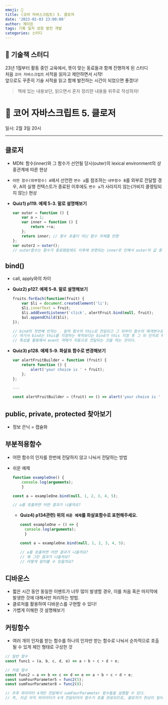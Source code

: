 ```yaml
---
emoji: 🏀
title: (코어 자바스크립트) 5. 클로저
date: '2023-02-03 23:00:00'
author: 제이든
tags: 기록 일지 성장 발전 개발
categories: 스터디
---
```


## 🏀 기술책 스터디

23년 1월부터 활동 중인 교육에서, 뜻이 맞는 동료들과 함께 진행하게 된 스터디<br/>
처음 `코어 자바스크립트` 서적을 읽자고 제안하면서 시작!<br/>
앞으로도 꾸준히 기술 서적을 읽고 함께 발전하는 시간이 되었으면 좋겠다!

> 책에 있는 내용보단, 읽으면서 혼자 정리한 내용들 위주로 작성하자!

# 🏅 코어 자바스크립트 5. 클로저

일시: 2월 3일 20시

---

## 클로저

- MDN: 함수(inner)와 그 함수가 선언될 당시(outer)의 lexical environment의 상홍관계에 따른 현상
- `어떤 함수(외부함수) A`에서 선언한 `변수 a`를 참조하는 `내부함수 B`를 외부로 전달할 경우, A의 실행 컨텍스트가 종료된 이후에도 `변수 a`가 사라지지 않는(가비지 콜렝팅되지 않는) 현상
- **Quiz1) p119. 예제 5-3. 말로 설명해보기**

    ```jsx
    var outer = function () {
    	var a = 1;
    	var inner = function () {
    		return ++a;
    	};
    	return inner; // 함수 호출이 아닌 함수 자체를 반환
    };
    var outer2 = outer(); 
    // outer함수는 함수가 종료됐음에도 이후에 반환되는 inner로 인해서 outer의 값 중 하나인 a가 계속 참조됨
    ```


## bind()

- call, apply와의 차이
- **Quiz2) p127. 예제 5-8. 말로 설명해보기**

    ```jsx
    fruits.forEach(function(fruit) {
    	var $li = document.createElement('li');
    	$li.innerText = fruit;
    	$li.addEventListener('click', alertFruit.bind(null, fruit);
    	$ul.appendChild($li);
    });
    
    // bind의 첫번째 인자는 . 앞의 함수의 this로 전달되고 그 뒤부터 함수의 매개변수로 전달된다.
    // 여기서 bind는 this를 지정하는 목적보다는 bind가 this 지정 후 그 뒤 인자로 특정 매개변수를 미리 전달해줄 수 있다는
    // 특성을 활용해서 event 객체가 자동으로 전달되는 것을 막는 것이다.
    ```

- **Quiz3) p128. 예제 5-9. 화살표 함수로 변경해보기**

    ```jsx
    var alertFruitBuilder = function (fruit) {
    	return function () {
    		alert('your choice is ' + fruit);
    	};
    };
    
    ---
    
    const alertFruitBuilder = (fruit) => () => alert('your choice is ' + fruit);
    ```


## public, private, protected 찾아보기

- 정보 은닉 = 캡슐화

## 부분적용함수

- 어떤 함수의 인자를 한번에 전달하지 않고 나눠서 전달하는 방법
- 쉬운 예제

    ```jsx
    function exampleOne() {
    	console.log(arguments);
    	}
    
    const a = exampleOne.bind(null, 1, 2, 3, 4, 5);
    
    // a를 호출하면 어떤 결과가 나올까요?
    ```

  - **Quiz4) p134관련) 위의 `쉬운 예제`를 화살표함수로 표현해주세요.**

      ```jsx
      const exampleOne = () => {
        console.log(arguments);
        }
      
      const a = exampleOne.bind(null, 1, 2, 3, 4, 5);
      
      // a를 호출하면 어떤 결과가 나올까요?
      // 왜 그런 결과가 나올까요?
      // 어떻게 알아볼 수 있을까요?
      ```

## 디바운스

- 짧은 시간 동안 동일한 이벤트가 너무 많이 발생할 경우, 이를 처음 혹은 마지막에 발생한 것에 대해서만 처리하는 방법.
- 클로저를 활용하여 디바운스를 구현할 수 있다!
- 가볍게 이해한 것 설명해보기

## 커링함수

- 여러 개의 인자를 받는 함수를 하나의 인자만 받는 함수로 나눠서 순차적으로 호출 될 수 있게 체인 형태로 구성한 것

```jsx
// 일반 함수
const func1 = (a, b, c, d, e) => a + b + c + d + e;

// 커링 함수
const func2 = a => b => c => d => e => a + b + c + d + e;
const sumFourParameter5 = func2(5);
const sumFourParameter8 = func2(8);

// 추후 파라미터 4개만 전달해서 sumFourParameter 함수들을 실행할 수 있다.
// 즉, 지금 아직 파라미터가 4개 전달되어야 함수가 호출 완료되므로, 클로저가 현상이 일어나고 있는 것!
```